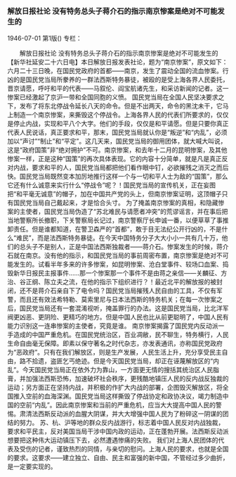 ### 解放日报社论  没有特务总头子蒋介石的指示南京惨案是绝对不可能发生的

1946-07-01
第1版()
专栏：

　　解放日报社论
    没有特务总头子蒋介石的指示南京惨案是绝对不可能发生的
    【新华社延安二十六日电】本日解放日报发表社论，题为“南京惨案”，原文如下：
    六月二十三日晚，在国民党政府的首都——南京，发生了震动全国的流血惨案。行凶的是国民党当局所豢养的一群法西斯特务暴徒，被殴的是受上海各界人民委托，晋京请愿，呼吁和平的代表——马叙伦、阎宝航诸先生，和采访新闻的记者。这一惨案已经激起了京沪一带和全国同胞的义愤。
    国民党当局在全国人民坚决要求之下，发布了将东北停战令延长八天的命令。但是不出两天，命令的黑沈未干，它马上制造一个南京惨案，来撕毁这个停战令。上海各界人民的代表们所要求的，仅仅是停止内战，实现和平八个大字。他们的手段，仅仅是和平请愿。但是只要你真正代表人民说话，真正要求和平，那末，国民党当局就认你是“叛逆”和“内乱”，必须加以“声讨”“制止”和“平定”。这几天来，国民党当局的御用团体，就大喊大叫说，这是“政府国策”非“绝对拥护”不可。南京惨案，和去年十二月的昆明惨案，及其他惨案一样，正是这种“国策”的再次具体表现。它的内容十分简单，就是凡是真正反对内战，要求和平的人，国民党当局都把他们看作眼中钉，必欲摧残之消灭之而后快。国民党当局既然变本加厉地推行这样一个与一切和平人士为敌的“国策”，那么它还有什么诚意来实行什么“停战令”呢？！国民党当局的宣传机关，正在妄图把“和平毫无诚意”的帽子，加在中国共产党的头上，但南京惨案证明，这顶帽子只有国民党当局自己戴起来，才是恰合头寸。
    为了掩盖南京惨案的真相，和隐藏惨案的主使者，国民党当局伪造了“苏北难民与请愿者冲突”的荒谬谣言，并在事后把当地警察所长撤职，下关警察局长记过，南京警察厅长申诚一番，以便草草了事推卸责任。但是谁都知道，在警卫森严的“首都”，敢于目无法纪公开行凶的，不是什么“难民”，而是法西斯特务暴徒。在今天中国特务分子大大小小一共有几十万，他们的总头子不是别人，正是中国法西斯独裁者——蒋介石。惨案发生的时候，蒋介石就在南京。没有他的指示，和国民党当局的事前周密布置，南京惨案是绝对不可能发生的。试看半年多来的许多惨案，如昆明惨案、沧白堂事件、较场口血案、捣毁新华日报民主报事件……那一个惨案那一个事件不是由蒋之亲信——关麟征、方治、谷正纲、陈立夫之流，在他的指示下组织进行？！最近北平的解放报的被封闭，还不是蒋介石亲自下了电令吗？国民党当局摧残人民自由的工具，不仅有军警，而且还有效法希特勒、莫索里尼与日本法西斯的特务机关；在每一次惨案之后，国民党当局还有一套混淆视听，掩盖罪行的办法。这是国民党当局，比北洋军阀更凶恶、更阴险、更精巧的地方。但是中国人民也比从前更聪明了，中国人民有能力识别这一连串惨案的主使者，究竟是谁。
    南京惨案揭露了国民党内反动派一手造成的中国严重危机。在国民党统治区，百业凋敝，民不聊生，特务横行，人民生命自由毫无保障。即素以保守著名之时代杂志，亦发表通讯，亦称国民党政府为“恶政府”。只有在我们解放区，则是生产发展，人民生活上升，充分享受民主自由，路不拾遗，盗匪乞丐绝迹。但是今天国民党当局，却正在诬蔑解放区的“内乱”。今天国民党当局正在依外力为靠山，一方面更无情的搜括其统治区人民脂膏，并加强法西斯恐怖，加速破坏社会秩序，更残酷地镇压人民的反内战反独裁的运动；另方面正在坚持内战，并积极的作扩大内战的部署，企图毁灭解放区，将全国推入空前的血海深渊。国民党当局这样撕毁了停战协定和政协决议，竭力制造中国的空前“内乱”。因此南京惨案和当前的严重危机，应当大大提高中国人民的警惕。肃清法西斯反动派的血腥大阴谋，并大大增强中国人民为了粉碎这一阴谋的团结的努力。
    苏、杭、沪等地的群众反内战游行，标志着中国人民反对内战独裁，要求和平民主，反对美国当局干涉中国内政的运动，正在蓬勃开展。法西斯反动派想要把这种伟大运动镇压下去，必然遭遇惨痛的失败。
    我们对上海人民团体的代表及受伤的记者，谨致热烈的同情，与亲切的慰问。上海人民的要求，也就是全国的要求。这要求——建立独立、自由、民主和富强的新中国，不管经过多少曲折，是一定要实现的。
